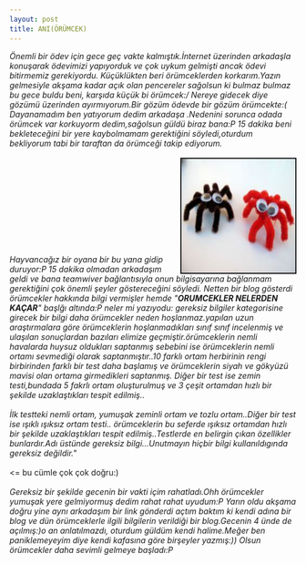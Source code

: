 ```yaml
---
layout: post
title: ANI(ÖRÜMCEK)
---
```


<i>Önemli bir ödev için gece geç vakte kalmıştık.İnternet üzerinden arkadaşla konuşarak ödevimizi yapıyorduk ve çok uykum gelmişti ancak ödevi bitirmemiz gerekiyordu.</i>
<i>Küçüklükten beri örümceklerden korkarım.Yazın gelmesiyle akşama kadar açık olan pencereler sağolsun ki bulmaz bulmaz bu gece buldu beni, karşıda küçük bi örümcek:/ Nereye gidecek diye gözümü üzerinden ayırmıyorum.Bir gözüm ödevde bir gözüm örümcekte:( Dayanamadım ben yatıyorum dedim arkadaşa .Nedenini sorunca odada örümcek var korkuyorm dedim,sağolsun güldü biraz bana:P 15 dakika beni bekleteceğini bir yere kaybolmamam gerektiğini söyledi,oturdum bekliyorum tabi bir taraftan da örümceği takip ediyorum.</i><br></br>
<img src="/images/orumcek.jpg" border="2" height="200" width="200" align="right"><br></br><br></br><br></br><br></br>
<i><br></br>Hayvancağız bir oyana bir bu yana gidip duruyor:P   15 dakika olmadan arkadaşım geldi ve bana teamwiver bağlantısıyla 
onun bilgisayarına bağlanmam gerektiğini çok önemli şeyler göstereceğini söyledi.
Netten bir blog gösterdi örümcekler hakkında bilgi vermişler hemde 
 "<b>ORUMCEKLER NELERDEN KAÇAR</b>" başlğı altında:P neler mi yazıyodu:</i>
<i>gereksiz bilgiler kategorisine girecek bir bilgi daha örümcekler neden hoşlanmaz.yapılan uzun araştırmalara göre örümceklerin hoşlanmadıkları sınıf sınıf incelenmiş ve ulaşılan sonuçlardan bazıları elimize geçmiştir.örümceklerin nemli havalarda huysuz oldukları saptanmış sebebini ise örümceklerin nemli ortamı sevmediği olarak saptanmıştır..10 farklı ortam herbirinin rengi birbirinden farklı bir test daha başlamış ve örümceklerin siyah ve gökyüzü mavisi olan ortama girmedikleri saptanmış. Diğer bir test ise zemin testi,bundada 5 fakrlı ortam oluşturulmuş ve 3 çeşit ortamdan hızlı bir şekilde uzaklaştıkları tespit edilmiş..</i> <br></br>
<i>İlk testteki nemli ortam, yumuşak zeminli ortam ve tozlu ortam..Diğer bir test ise ışıklı ışıksız ortam testi.. örümceklerin bu seferde ışıksız ortamdan hızlı bir şekilde uzaklaştıkları tespit edilmiş..Testlerde en belirgin çıkan özellikler bunlardır.Adı üstünde gereksiz bilgi…Unutmayın hiçbir bilgi kullanıldıgında gereksiz değildir."</i><br></br> <= bu cümle çok çok doğru:) <br></br>
<i>Gereksiz bir şekilde gecenin bir vakti içim rahatladı.Ohh örümcekler yumuşak yere gelmiyormuş dedim rahat rahat uyudum:P Yarın oldu akşama doğru yine aynı arkadaşım bir link gönderdi açtım baktım ki kendi adına bir blog ve dün örümceklerle ilgili bilgilerin verildiği bir blog.Gecenin 4 ünde de açılmış:)o an anlatılmazdı, oturdum güldüm kendi halime.Meğer ben paniklemeyeyim diye kendi kafasına göre birşeyler yazmış:)) Olsun örümcekler daha sevimli gelmeye başladı:P </i> 



